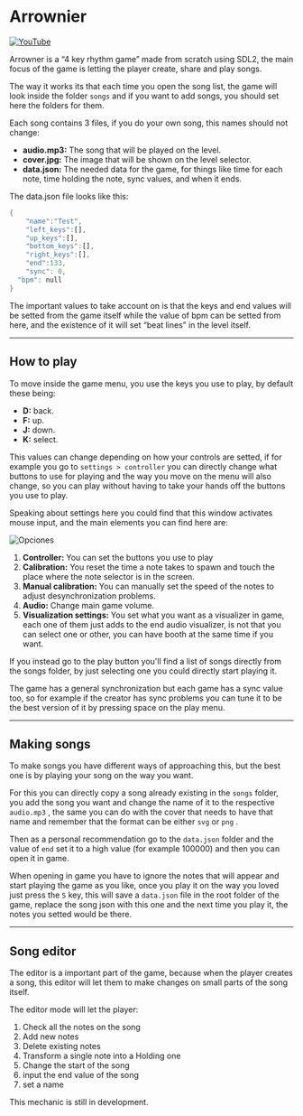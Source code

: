 # Arrownier

[![YouTube](http://i.ytimg.com/vi/Q8-ZSLINa58/hqdefault.jpg)](https://www.youtube.com/watch?v=Q8-ZSLINa58)

Arrowner is a “4 key rhythm game” made from scratch using SDL2, the main focus of the game is letting the player create, share and play songs.

The way it works its that each time you open the song list, the game will look inside the folder `songs` and if you want to add songs, you should set here the folders for them.

Each song contains 3 files, if you do your own song, this names should not change:

- **audio.mp3:** The song that will be played on the level.
- **cover.jpg:** The image that will be shown on the level selector.
- **data.json:** The needed data for the game, for things like time for each note, time holding the note, sync values, and when it ends.

The data.json file looks like this:

```rust
{
	"name":"Test",
	"left_keys":[],
	"up_keys":[],
	"bottom_keys":[],
	"right_keys":[],
	"end":133,	  
	"sync": 0,
  "bpm": null
}
```

The important values to take account on is that the keys and end values will be setted from the game itself while the value of bpm can be setted from here, and the existence of it will set “beat lines” in the level itself.

------

## How to play

To move inside the game menu, you use the keys you use to play, by default these being:

- **D:** back.
- **F:** up.
- **J:** down.
- **K:** select.

This values can change depending on how your controls are setted, if for example you go to `settings > controller` you can directly change what buttons to use for playing and the way you move on the menu will also change, so you can play without having to take your hands off the buttons you use to play.

Speaking about settings here you could find that this window activates mouse input, and the main elements you can find here are:

![Opciones](https://i.imgur.com/NzfpxjN.png)

1. **Controller:** You can set the buttons you use to play
2. **Calibration:** You reset the time a note takes to spawn and touch the place where the note selector is in the screen.
3. **Manual calibration:** You can manually set the speed of the notes to adjust desynchronization problems.
4. **Audio:** Change main game volume.
5. **Visualization settings:** You set what you want as a visualizer in game, each one of them just adds to the end audio visualizer, is not that you can select one or other, you can have booth at the same time if you want.

If you instead go to the play button you'll find a list of songs directly from the songs folder, by just selecting one you could directly start playing it.

The game has a general synchronization but each game has a sync value too, so for example if the creator has sync problems you can tune it to be the best version of it by pressing space on the play menu.

------

## Making songs

To make songs you have different ways of approaching this, but the best one is by playing your song on the way you want.

For this you can directly copy a song already existing in the `songs` folder, you add the song you want and change the name of it to the respective `audio.mp3` , the same you can do with the cover that needs to have that name and remember that the format can be either `svg` or `png` .

Then as a personal recommendation go to the `data.json` folder and the value of `end` set it to a high value (for example 100000) and then you can open it in game.

When opening in game you have to ignore the notes that will appear and start playing the game as you like, once you play it on the way you loved just press the `S` key, this will save a `data.json` file in the root folder of the game, replace the song json with this one and the next time you play it, the notes you setted would be there.

------

## Song editor

The editor is a important part of the game, because when the player creates a song, this editor will let them to make changes on small parts of the song itself.

The editor mode will let the player:

1. Check all the notes on the song
2. Add new notes
3. Delete existing notes
4. Transform a single note into a Holding one
5. Change the start of the song
6. input the end value of the song
7. set a name

This mechanic is still in development.
